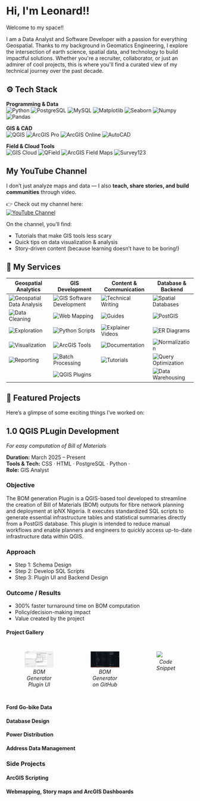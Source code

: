 # Hi, I'm Leonard!!
Welcome to my space!! 

I am a Data Analyst and Software Developer with a passion for everything Geospatial. Thanks to my background in Geomatics Engineering, I explore the intersection of earth science, spatial data, and technology to build impactful solutions.
Whether you're a recruiter, collaborator, or just an admirer of cool projects, this is where you'll find a curated view of my technical journey over the past decade.

## ⚙️ Tech Stack  

**Programming & Data**  
![Python](https://img.shields.io/badge/Python-3776AB?logo=python&logoColor=white) 
![PostgreSQL](https://img.shields.io/badge/PostgreSQL-336791?logo=postgresql&logoColor=white) 
![MySQL](https://img.shields.io/badge/MySQL-4479A1?logo=mysql&logoColor=white) 
![Matplotlib](https://img.shields.io/badge/Matplotlib-ffffff?logo=plotly&logoColor=blue) 
![Seaborn](https://img.shields.io/badge/Seaborn-ffffff?logo=plotly&logoColor=blue) 
![Numpy](https://img.shields.io/badge/Numpy-013243?logo=numpy&logoColor=white) 
![Pandas](https://img.shields.io/badge/Pandas-150458?logo=pandas&logoColor=white)  

**GIS & CAD**  
![QGIS](https://img.shields.io/badge/QGIS-589632?logo=qgis&logoColor=white) 
![ArcGIS Pro](https://img.shields.io/badge/ArcGIS%20Pro-1E4D2B?logo=esri&logoColor=white) 
![ArcGIS Online](https://img.shields.io/badge/ArcGIS%20Online-1E4D2B?logo=esri&logoColor=white) 
![AutoCAD](https://img.shields.io/badge/AutoCAD-D00000?logo=autodesk&logoColor=white)  

**Field & Cloud Tools**  
![GIS Cloud](https://img.shields.io/badge/GIS%20Cloud-00AEEF?logo=icloud&logoColor=white) 
![QField](https://img.shields.io/badge/QField-1E90FF?logo=android&logoColor=white) 
![ArcGIS Field Maps](https://img.shields.io/badge/ArcGIS%20Field%20Maps-1E4D2B?logo=esri&logoColor=white) 
![Survey123](https://img.shields.io/badge/Survey123-4CAF50?logo=googleforms&logoColor=white)  


## My YouTube Channel  

I don’t just analyze maps and data — I also **teach, share stories, and build communities** through video.  

👉 Check out my channel here:  
[![YouTube Channel](https://img.shields.io/badge/YouTube-Subscribe-red?style=for-the-badge&logo=youtube)](https://www.youtube.com/@spatialdatahub)  

On the channel, you’ll find:  
- Tutorials that make GIS tools less scary  
- Quick tips on data visualization & analysis  
- Story-driven content (because learning doesn’t have to be boring!)  



## 💼 My Services  

| Geospatial Analytics | GIS Development | Content & Communication | Database & Backend |
|-----------------------|----------------|-------------------------|--------------------|
| ![Geospatial Data Analysis](https://img.shields.io/badge/-Geospatial%20Data%20Analysis-2E86C1) | ![GIS Software Development](https://img.shields.io/badge/-GIS%20Software%20Development-1ABC9C) | ![Technical Writing](https://img.shields.io/badge/-Technical%20Writing-2C3E50) | ![Spatial Databases](https://img.shields.io/badge/-Spatial%20Databases-138D75) |
| ![Data Cleaning](https://img.shields.io/badge/-Data%20Cleaning-27AE60) | ![Web Mapping](https://img.shields.io/badge/-Web%20Mapping-16A085) | ![Guides](https://img.shields.io/badge/-Guides-9B59B6) | ![PostGIS](https://img.shields.io/badge/-PostGIS-0E6655) |
| ![Exploration](https://img.shields.io/badge/-Exploration-8E44AD) | ![Python Scripts](https://img.shields.io/badge/-Python%20Scripts-3776AB) | ![Explainer Videos](https://img.shields.io/badge/-Explainer%20Videos-E67E22) | ![ER Diagrams](https://img.shields.io/badge/-ER%20Diagrams-7D3C98) |
| ![Visualization](https://img.shields.io/badge/-Visualization-F39C12) | ![ArcGIS Tools](https://img.shields.io/badge/-ArcGIS%20Tools-1E8449) | ![Documentation](https://img.shields.io/badge/-Documentation-5D6D7E) | ![Normalization](https://img.shields.io/badge/-Normalization-CA6F1E) |
| ![Reporting](https://img.shields.io/badge/-Reporting-34495E) | ![Batch Processing](https://img.shields.io/badge/-Batch%20Processing-566573) | ![Tutorials](https://img.shields.io/badge/-Tutorials-2980B9) | ![Query Optimization](https://img.shields.io/badge/-Query%20Optimization-2874A6) |
|                       | ![QGIS Plugins](https://img.shields.io/badge/-QGIS%20Plugins-27AE60) |                         | ![Data Warehousing](https://img.shields.io/badge/-Data%20Warehousing-B03A2E) |






## 📌 Featured Projects
Here’s a glimpse of some exciting things I’ve worked on:

## 1.0 QGIS PLugin  Development
*For easy computation of Bill of Materials*  

**Duration:** March 2025 – Present  
**Tools & Tech:** CSS · HTML · PostgreSQL · Python ·  
**Role:** GIS Analyst  

### Objective  
The BOM generation Plugin is a QGIS-based tool developed to streamline the creation of Bill of Materials (BOM) outputs for fibre network planning and deployment at ipNX Nigeria. 
It executes standardized SQL scripts to generate essential infrastructure tables and statistical summaries directly from a PostGIS database.
This plugin is intended to reduce manual workflows and enable planners and engineers to quickly access up-to-date infrastructure data within QGIS.


### Approach  
- Step 1: Schema Design  
- Step 2: Develop SQL Scripts  
- Step 3: Plugin UI and Backend Design

###  Outcome / Results  
- 300% faster turnaround time on BOM computation
- Policy/decision-making impact  
- Value created by the project  

####  Project Gallery  

<!-- Option C: Scrollable Gallery with Captions -->
<div style="display: flex; overflow-x: auto; gap: 20px; padding:10px;">
  <figure>
    <img src="images/BOMGenerator_UI.png" width="250" />
    <figcaption align="center"><i>BOM Generator Plugin UI</i></figcaption>
  </figure>
  <figure>
    <img src="images/BOMGenerator_code1.png" width="250" />
    <figcaption align="center"><i>BOM Generator on GitHub</i></figcaption>
  </figure>
  <figure>
    <img src="images/BOMGenerator_code2.png" width="250" />
    <figcaption align="center"><i>Code Snippet</i></figcaption>
  </figure>
</div>

#### Ford Go-bike Data

#### Database Design

#### Power Distribution

#### Address Data Management


### Side Projects
#### ArcGIS Scripting

#### Webmapping, Story maps and ArcGIS Dashboards

#### 

